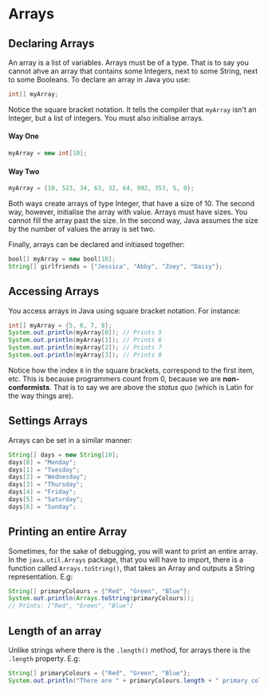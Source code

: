 Arrays
===

## Declaring Arrays
An array is a list of variables. Arrays must be of a type. That is to say you cannot ahve an array that contains some Integers, next to some String, next to some Booleans. To declare an array in Java you use:

```java
int[] myArray;
```

Notice the square bracket notation. It tells the compiler that `myArray` isn't an Integer, but a list of integers. You must also initialise arrays.

#### Way One
```java
myArray = new int[10];
```

#### Way Two
```java
myArray = {10, 523, 34, 63, 32, 64, 992, 353, 5, 0};
```

Both ways create arrays of type Integer, that have a size of 10. The second way, however, initialise the array with value. Arrays must have sizes. You cannot fill the array past the size. In the second way, Java assumes the size by the number of values the array is set two.

Finally, arrays can be declared and initiased together:
```java
bool[] myArray = new bool[10];
String[] girlfriends = {"Jessica", "Abby", "Zoey", "Daisy"};
```

## Accessing Arrays
You access arrays in Java using square bracket notation. For instance:

```java
int[] myArray = {5, 6, 7, 8};
System.out.println(myArray[0]); // Prints 5
System.out.println(myArray[1]); // Prints 6
System.out.println(myArray[2]); // Prints 7
System.out.println(myArray[3]); // Prints 8
```

Notice how the index `0` in the square brackets, correspond to the first item, etc. This is because programmers count from 0, because we are **non-conformists**. That is to say we are above the *status quo* (which is Latin for the way things are).

## Settings Arrays
Arrays can be set in a similar manner:

```java
String[] days = new String[10];
days[0] = "Monday";
days[1] = "Tuesday";
days[2] = "Wednesday";
days[3] = "Thursday";
days[4] = "Friday";
days[5] = "Saturday";
days[6] = "Sunday";
```

## Printing an entire Array
Sometimes, for the sake of debugging, you will want to print an entire array. In the `java.util.Arrays` package, that you will have to import, there is a function called `Arrays.toString()`, that takes an Array and outputs a String representation. E.g:
```java
String[] primaryColours = {"Red", "Green", "Blue"};
System.out.println(Arrays.toString(primaryColours));
// Prints: ["Red", "Green", "Blue"]
```

## Length of an array
Unlike strings where there is the `.length()` method, for arrays there is the `.length` property. E.g:

```java
String[] primaryColours = {"Red", "Green", "Blue"};
System.out.println("There are " + primaryColours.length + " primary colours.");
```
